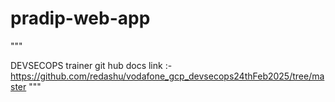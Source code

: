 # pradip-web-app

"""

DEVSECOPS trainer git hub docs link :- https://github.com/redashu/vodafone_gcp_devsecops24thFeb2025/tree/master
"""
